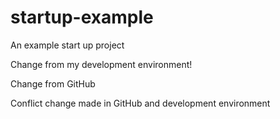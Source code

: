 # startup-example
An example start up project

Change from my development environment!

Change from GitHub

Conflict change made in GitHub and development environment
